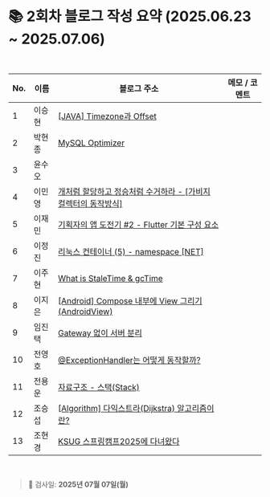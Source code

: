 # 📚 2회차 블로그 작성 요약 (2025.06.23 ~ 2025.07.06)

<br>

| No. | 이름  | 블로그 주소                                                                                                                              | 메모 / 코멘트 |
|-----|-----|-------------------------------------------------------------------------------------------------------------------------------------|----------|
| 1   | 이승현 | [[JAVA] Timezone과 Offset](https://ssddo-story.tistory.com/65)                                                                       |          |
| 2   | 박현종 | [MySQL Optimizer](https://develop-think-record.tistory.com/21)                                                                                                                                    |          |
| 3   | 윤수오 |                                                                                                                                     |          |
| 4   | 이민영 | [개처럼 할당하고 정승처럼 수거하라 - [가비지 컬렉터의 동작방식]](https://stylish-minyoung.tistory.com/210)                                                    |          |
| 5   | 이재민 | [기획자의 앱 도전기 #2 - Flutter 기본 구성 요소](https://jam-scribble.tistory.com/40)                                                                                                                                    |          |
| 6   | 이정진 | [리눅스 컨테이너 (5) - namespace [NET]](https://freshdev.tistory.com/55)                                                                   |          |
| 7   | 이주현 | [What is StaleTime & gcTime](https://jujus.gitbook.io/jutrongs-docs/my-storage/library/tanstack-query/what-is-staletime-and-gctime) |          |
| 8   | 이지은 | [[Android] Compose 내부에 View 그리기 (AndroidView)](https://ji-eeeun.tistory.com/124)
| 9   | 임진택 | [Gateway 없이 서버 분리](https://taekt.tistory.com/40)                                                                                    |          |
| 10  | 전영호 | [@ExceptionHandler는 어떻게 동작할까?](https://aplbly.tistory.com/29)                                                                       |          |
| 11  | 전용운 | [자료구조 - 스택(Stack)](https://jun-yu.tistory.com/11)                                                                                                                                   |          |
| 12  | 조승섭 | [[Algorithm] 다익스트라(Dijkstra) 알고리즘이란?](https://seopseophaeee.tistory.com/7)                          |          |
| 13  | 조현경 | [KSUG 스프링캠프2025에 다녀왔다](https://velog.io/@edocnuyh/KSUG-%EC%8A%A4%ED%94%84%EB%A7%81%EC%BA%A0%ED%94%842025%EC%97%90-%EB%8B%A4%EB%85%80%EC%99%94%EB%8B%A4)                                                                                                                                    |          |

<br>

> 📌 검사일: **2025년 07월 07일(월)**
